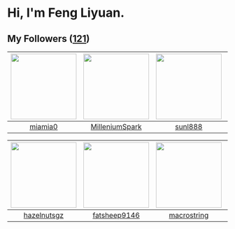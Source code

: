 # Hi, I'm Feng Liyuan.

## My Followers ([121](https://github.com/SunRunAway?tab=followers))

| <img src="https://avatars.githubusercontent.com/u/25542995?v=4" width="150" height="150" /> | <img src="https://avatars.githubusercontent.com/u/34684800?v=4" width="150" height="150" /> | <img src="https://avatars.githubusercontent.com/u/9254545?v=4" width="150" height="150" /> | <img src="https://avatars.githubusercontent.com/u/10414494?v=4" width="150" height="150" /> |
| :-----------------------------------------------------------------------------------------: | :-----------------------------------------------------------------------------------------: | :----------------------------------------------------------------------------------------: | :-----------------------------------------------------------------------------------------: |
|                            [miamia0](https://github.com/miamia0)                            |                     [MilleniumSpark](https://github.com/MilleniumSpark)                     |                            [sunl888](https://github.com/sunl888)                           |                          [WanFadong](https://github.com/WanFadong)                          |

| <img src="https://avatars.githubusercontent.com/u/24202964?v=4" width="150" height="150" /> | <img src="https://avatars.githubusercontent.com/u/11855957?v=4" width="150" height="150" /> | <img src="https://avatars.githubusercontent.com/u/35601156?v=4" width="150" height="150" /> | <img src="https://avatars.githubusercontent.com/u/18233711?v=4" width="150" height="150" /> |
| :-----------------------------------------------------------------------------------------: | :-----------------------------------------------------------------------------------------: | :-----------------------------------------------------------------------------------------: | :-----------------------------------------------------------------------------------------: |
|                        [hazelnutsgz](https://github.com/hazelnutsgz)                        |                       [fatsheep9146](https://github.com/fatsheep9146)                       |                        [macrostring](https://github.com/macrostring)                        |                        [justStarNew](https://github.com/justStarNew)                        |